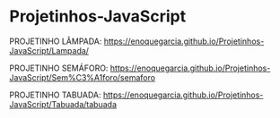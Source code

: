 # Projetinhos-JavaScript

PROJETINHO LÂMPADA: https://enoquegarcia.github.io/Projetinhos-JavaScript/Lampada/

PROJETINHO SEMÁFORO: https://enoquegarcia.github.io/Projetinhos-JavaScript/Sem%C3%A1foro/semaforo

PROJETINHO TABUADA: https://enoquegarcia.github.io/Projetinhos-JavaScript/Tabuada/tabuada
